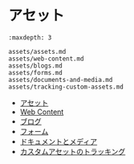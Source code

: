 # アセット

```{toctree}
:maxdepth: 3

assets/assets.md
assets/web-content.md
assets/blogs.md
assets/forms.md
assets/documents-and-media.md
assets/tracking-custom-assets.md
```

- [アセット](./assets/assets.md)
- [Web Content](./assets/web-content.md)
- [ブログ](./assets/blogs.md)
- [フォーム](./assets/forms.md)
- [ドキュメントとメディア](./assets/documents-and-media.md)
- [カスタムアセットのトラッキング](./assets/tracking-custom-assets.md)